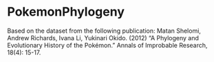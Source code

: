 # PokemonPhylogeny
Based on the dataset from the following publication:
Matan Shelomi, Andrew Richards, Ivana Li, Yukinari Okido. (2012) “A Phylogeny and Evolutionary History of the Pokémon.” Annals of Improbable Research, 18(4): 15-17.

